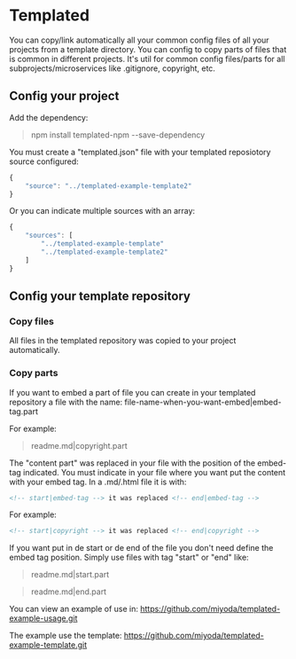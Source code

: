 # Templated
You can copy/link automatically all your common config files of all your projects from a template directory.
You can config to copy parts of files that is common in different projects.
It's util for common config files/parts for all subprojects/microservices like .gitignore, copyright, etc.

## Config your project
Add the dependency:
> npm install templated-npm --save-dependency

You must create a "templated.json" file with your templated reposiotory source configured:
```js
{
    "source": "../templated-example-template2"
}
```
Or you can indicate multiple sources with an array:
```js
{
    "sources": [         
        "../templated-example-template"
        "../templated-example-template2"
    ]
}
```

## Config your template repository
### Copy files
All files in the templated repository was copied to your project automatically.

### Copy parts
If you want to embed a part of file you can create in your templated repository a file with the name:
file-name-when-you-want-embed|embed-tag.part

For example:
>readme.md|copyright.part

The "content part" was replaced in your file with the position of the embed-tag indicated.
You must indicate in your file where you want put the content with your embed tag.
In a .md/.html file it is with:
```html
<!-- start|embed-tag --> it was replaced <!-- end|embed-tag -->
```

For example:
```html
<!-- start|copyright --> it was replaced <!-- end|copyright -->
```

If you want put in de start or de end of the file you don't need define the embed tag position.
Simply use files with tag "start" or "end" like:
> readme.md|start.part

> readme.md|end.part


You can view an example of use in:
https://github.com/miyoda/templated-example-usage.git

The example use the template:
https://github.com/miyoda/templated-example-template.git
